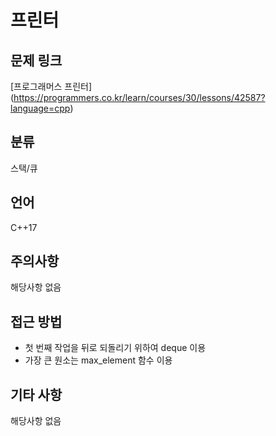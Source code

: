 # 프린터
## 문제 링크
[프로그래머스 프린터]
(https://programmers.co.kr/learn/courses/30/lessons/42587?language=cpp)
## 분류
스택/큐
## 언어
C++17
## 주의사항
해당사항 없음
## 접근 방법
* 첫 번째 작업을 뒤로 되돌리기 위하여 deque 이용
* 가장 큰 원소는 max_element 함수 이용
## 기타 사항
해당사항 없음